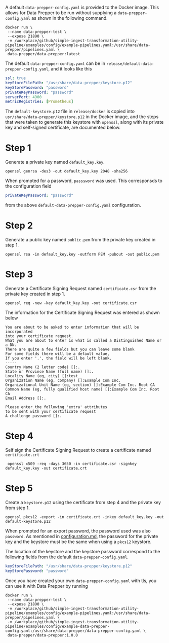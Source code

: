 A default `data-prepper-config.yaml` is provided to the Docker image. This allows for Data Prepper to be run without 
supplying a `data-prepper-config.yaml` as shown in the following command.

```
docker run \
 --name data-prepper-test \
 --expose 21890 \
 -v /workplace/github/simple-ingest-transformation-utility-pipeline/examples/config/example-pipelines.yaml:/usr/share/data-prepper/pipelines.yaml \
 data-prepper/data-prepper:latest
```

The default `data-prepper-config.yaml` can be in `release/default-data-prepper-config.yaml`, and it looks like this

```yaml
ssl: true
keyStoreFilePath: "/usr/share/data-prepper/keystore.p12"
keyStorePassword: "password"
privateKeyPassword: "password"
serverPort: 4900
metricRegistries: [Prometheus]
```

The `default-keystore.p12` file in `release/docker` is copied into `usr/share/data-prepper/keystore.p12` in the Docker image,
and the steps that were taken to generate this keystore with `openssl`, along with its private key and self-signed certificate, are documented below.

# Step 1

Generate a private key named `default_key.key`.

`openssl genrsa -des3 -out default_key.key 2048 -sha256`

When prompted for a password, `passsword` was used. This corresponsds to the configuration field 
```yaml
privateKeyPassword: "password"
```

from the above `default-data-prepper-config.yaml` configuration.

# Step 2 

Generate a public key named `public.pem` from the private key created in step 1.

`openssl rsa -in default_key.key -outform PEM -pubout -out public.pem`

# Step 3

Generate a Certificate Signing Request named `certificate.csr` from the private key created in step 1.

`openssl req -new -key default_key.key -out certificate.csr`

The information for the Certificate Signing Request was entered as shown below

```
You are about to be asked to enter information that will be incorporated
into your certificate request.
What you are about to enter is what is called a Distinguished Name or a DN.
There are quite a few fields but you can leave some blank
For some fields there will be a default value,
If you enter '.', the field will be left blank.
-----
Country Name (2 letter code) []:.
State or Province Name (full name) []:.
Locality Name (eg, city) []:test
Organization Name (eg, company) []:Example Com Inc.
Organizational Unit Name (eg, section) []:Example Com Inc. Root CA
Common Name (eg, fully qualified host name) []:Example Com Inc. Root CA
Email Address []:.

Please enter the following 'extra' attributes
to be sent with your certificate request
A challenge password []:.
```

# Step 4

Self sign the Certificate Signing Request to create a certificate named `certificate.crt`

` openssl x509 -req -days 3650 -in certificate.csr -signkey default_key.key -out certificate.crt`

# Step 5

Create a `keystore.p12` using the certificate from step 4 and the private key from step 1.

`openssl pkcs12 -export -in certificate.crt -inkey default_key.key -out default-keystore.p12`

When prompted for an export password, the password used was also `password`. As mentioned in [configuration.md](https://github.com/opensearch-project/data-prepper/blob/main/docs/configuration.md),
the password for the private key and the keystore must be the same when using a `pkcs12` keystore.

The location of the keystore and the keystore password correspond to the following fields from the 
default `data-prepper-config.yaml`.

```yaml
keyStoreFilePath: "/usr/share/data-prepper/keystore.p12"
keyStorePassword: "password"
```

Once you have created your own `data-prepper-config.yaml` with tls, you can use it with Data Prepper by running

```
docker run \
 --name data-prepper-test \
 --expose 21890 \
 -v /workplace/github/simple-ingest-transformation-utility-pipeline/examples/config/example-pipelines.yaml:/usr/share/data-prepper/pipelines.yaml \
 -v /workplace/github/simple-ingest-transformation-utility-pipeline/examples/config/example-data-prepper-config.yaml:/usr/share/data-prepper/data-prepper-config.yaml \
 data-prepper/data-prepper:1.0.0
```
